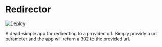# Redirector

[![Deploy](https://www.herokucdn.com/deploy/button.png)](https://heroku.com/deploy)

A dead-simple app for redirecting to a provided url.  Simply provide a url parameter and the app will return a 302 to the provided url.
